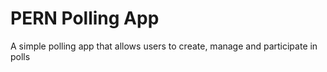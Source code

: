 # PERN Polling App
A simple polling app that allows users to create, manage and participate in polls